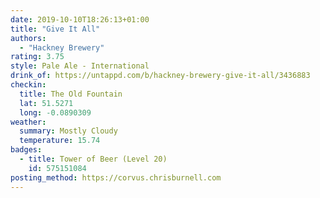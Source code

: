 ```yaml
---
date: 2019-10-10T18:26:13+01:00
title: "Give It All"
authors:
  - "Hackney Brewery"
rating: 3.75
style: Pale Ale - International
drink_of: https://untappd.com/b/hackney-brewery-give-it-all/3436883
checkin:
  title: The Old Fountain
  lat: 51.5271
  long: -0.0890309
weather:
  summary: Mostly Cloudy
  temperature: 15.74
badges:
  - title: Tower of Beer (Level 20)
    id: 575151084
posting_method: https://corvus.chrisburnell.com
---
```

